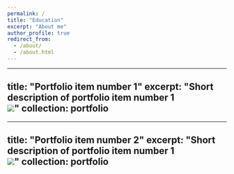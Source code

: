 ```yaml
---
permalink: /
title: "Education"
excerpt: "About me"
author_profile: true
redirect_from: 
  - /about/
  - /about.html
---
```


---
title: "Portfolio item number 1"
excerpt: "Short description of portfolio item number 1<br/><img src='/images/image-alignment-150x150.jpg'>"
collection: portfolio
---

---
title: "Portfolio item number 2"
excerpt: "Short description of portfolio item number 1<br/><img src='/images/image-alignment-150x150.jpg'>"
collection: portfolio
---


